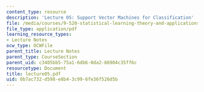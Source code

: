 ```yaml
---
content_type: resource
description: 'Lecture 05: Support Vector Machines for Classification'
file: /media/courses/9-520-statistical-learning-theory-and-applications-spring-2003/0b7ac732d598e8b43c996fe36f526d5b_lecture05.pdf
file_type: application/pdf
learning_resource_types:
- Lecture Notes
ocw_type: OCWFile
parent_title: Lecture Notes
parent_type: CourseSection
parent_uid: c3405bb5-75a1-6db6-0da2-86904c35ff6c
resourcetype: Document
title: lecture05.pdf
uid: 0b7ac732-d598-e8b4-3c99-6fe36f526d5b
---
```


